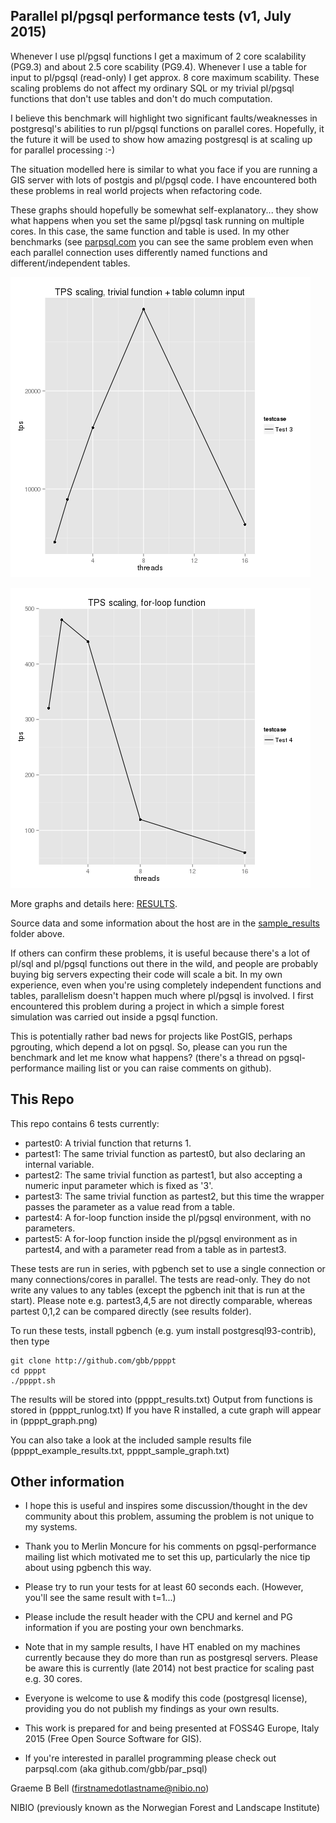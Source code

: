 Parallel pl/pgsql performance tests (v1, July 2015)
---------------------------------------------------

Whenever I use pl/pgsql functions I get a maximum of 2 core scalability (PG9.3) and about 
2.5 core scability (PG9.4). Whenever I use a table for input to pl/pgsql (read-only) I 
get approx. 8 core maximum scability. These scaling problems do not affect my ordinary 
SQL or my trivial pl/pgsql functions that don't use tables and don't do much computation.

I believe this benchmark will highlight two significant faults/weaknesses in postgresql's 
abilities to run pl/pgsql functions on parallel cores. Hopefully, it the future it will 
be used to show how amazing postgresql is at scaling up for parallel processing :-)

The situation modelled here is similar to what you face if you are running a GIS server 
with lots of postgis and pl/pgsql code. I have encountered both these problems in real 
world projects when refactoring code.

These graphs should hopefully be somewhat self-explanatory... they show 
what happens when you set the same pl/pgsql task running on multiple cores. In 
this case, the same function and table is used. In my other benchmarks 
(see [parpsql.com](http://parpsql.com) you can see the same problem even when each parallel 
connection uses differently named functions and different/independent tables. 

![Graph0](sample_results/result3.png)

![Graph1](sample_results/result4.png)

More graphs and details here: [RESULTS](GRAPHS.md).

Source data and some information about the host are in the 
[sample_results](sample_results) folder above.

If others can confirm these problems, it is useful because there's a lot 
of pl/sql and pl/pgsql functions out there in the wild, and people are 
probably buying big servers expecting their code will scale a bit.  In 
my own experience, even when you're using completely independent 
functions and tables, parallelism doesn't happen much where pl/pgsql is 
involved. I first encountered this problem during a project in which a 
simple forest simulation was carried out inside a pgsql function.

This is potentially rather bad news for projects like PostGIS, perhaps 
pgrouting, which depend a lot on pgsql. So, please can you run the 
benchmark and let me know what happens? (there's a thread on 
pgsql-performance mailing list or you can raise comments on github).


This Repo
--------

This repo contains 6 tests currently:

- partest0: A trivial function that returns 1. 
- partest1: The same trivial function as partest0, but also declaring an internal variable.
- partest2: The same trivial function as partest1, but also accepting a numeric input parameter which is fixed as '3'.
- partest3: The same trivial function as partest2, but this time the wrapper passes the parameter as a value read from a table.
- partest4: A for-loop function inside the pl/pgsql environment, with no parameters. 
- partest5: A for-loop function inside the pl/pgsql environment as in partest4, and with a parameter read from a table as in partest3.

These tests are run in series, with pgbench set to use a single connection or many connections/cores in parallel.
The tests are read-only. They do not write any values to any tables (except the pgbench init that is run at the start). 
Please note e.g. partest3,4,5 are not directly comparable, whereas partest 0,1,2 can be compared directly (see results folder).

To run these tests, install pgbench (e.g. yum install postgresql93-contrib), then type

    git clone http://github.com/gbb/ppppt
    cd ppppt
    ./ppppt.sh

The results will be stored into (ppppt_results.txt)
Output from functions is stored in (ppppt_runlog.txt)
If you have R installed, a cute graph will appear in (ppppt_graph.png)

You can also take a look at the included sample results file (ppppt_example_results.txt, ppppt_sample_graph.txt)

Other information
-----------------

- I hope this is useful and inspires some discussion/thought in the dev community about this problem, assuming the problem is not unique 
to my systems.

- Thank you to Merlin Moncure for his comments on pgsql-performance mailing list which motivated me to set this up, particularly the nice tip 
about using pgbench this way.

- Please try to run your tests for at least 60 seconds each. (However, you'll see the same result with t=1...)

- Please include the result header with the CPU and kernel and PG information if you are posting your own benchmarks.

- Note that in my sample results, I have HT enabled on my machines currently because they do more than run as postgresql servers. 
Please be aware this is currently (late 2014) not best practice for scaling past e.g. 30 cores.

- Everyone is welcome to use & modify this code (postgresql license), providing you do not publish my findings as your own results.

- This work is prepared for and being presented at FOSS4G Europe, Italy 2015 (Free Open Source Software for GIS).

- If you're interested in parallel programming please check out parpsql.com  (aka github.com/gbb/par_psql)

Graeme B Bell  (firstnamedotlastname@nibio.no)

NIBIO (previously known as the Norwegian Forest and Landscape Institute)
